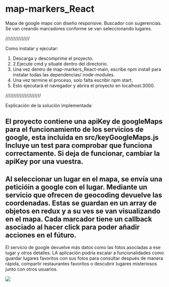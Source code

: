 # map-markers_React



Mapa de google maps con diseño responsive.
Buscador con sugerencias.
Se van creando marcadores conforme se van seleccionando lugares.

///////////////

 Como instalar y ejecutar:
 
1. Descarga y descomprime el proyecto.
2. 2.Ejecute cmd y situaté dentro del directorio.
3. Una vez dentro de map-markers_React-main, escribe npm install para instalar todas las dependencias/ node-modules.
4. Una vez termine el proceso, solo falta escribir npm start.
5. Esto ejecutará el navegador y abrira el proyecto en localhost:3000.

//////////////////////

Explicación de la solución implementada:

El proyecto contiene una apiKey de googleMaps para el funcionamiento de los servicios de google, esta incluida en src/keyGoogleMaps.js
Incluye un test para comprobar que funciona correctamente.
Si deja de funcionar, cambiar la apiKey por una vuestra.
--
Al seleccionar un lugar en el mapa, se envía una peticióin a google con el lugar.
Mediante un servicio que ofrecen de geocoding devuelve las coordenadas.
Estas se guardan en un array de objetos en redux y a su ves se van visualizando en el mapa.
Cada marcador tiene un callback asociado al hacer click para poder añadir acciones en el fúturo.
--
El servicio de google devuelve más datos como las fotos asociadas a ese lugar y otros detalles.
LA aplicación podría escalar a funcionalidades como guardar lugares favoritos con sus fotos para consultar después de manera rápida,
compartir restaurantes favoritos o descubrir lugares misteriosos junto con otros usuarios. 


<div classname="center">
<img src="https://i.ibb.co/rw3tXXW/pruebafront.jpg" >
</div>
